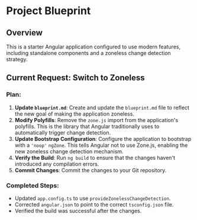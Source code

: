 
# Project Blueprint

## Overview
This is a starter Angular application configured to use modern features, including standalone components and a zoneless change detection strategy.

## Current Request: Switch to Zoneless

### Plan:
1. **Update `blueprint.md`**: Create and update the `blueprint.md` file to reflect the new goal of making the application zoneless.
2. **Modify Polyfills**: Remove the `zone.js` import from the application's polyfills. This is the library that Angular traditionally uses to automatically trigger change detection.
3. **Update Bootstrap Configuration**: Configure the application to bootstrap with a `'noop'` `ngZone`. This tells Angular not to use Zone.js, enabling the new zoneless change detection mechanism.
4. **Verify the Build**: Run `ng build` to ensure that the changes haven't introduced any compilation errors.
5. **Commit Changes**: Commit the changes to your Git repository.

### Completed Steps:
* Updated `app.config.ts` to use `provideZonelessChangeDetection`.
* Corrected `angular.json` to point to the correct `tsconfig.json` file.
* Verified the build was successful after the changes.
